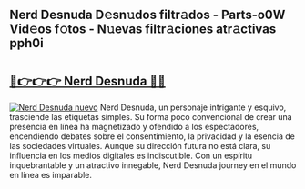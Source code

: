 ## Nerd Desnuda D𝚎sn𝚞dos filtr𝚊dos - Parts-o0W Vid𝚎os f𝚘tos - N𝚞evas filtr𝚊ciones atr𝚊ctivas pph0i

# <h2><a href="http://mb8tyb.tromn.icu/?c=Nerd+Desnuda">🔗👉👉👉 Nerd Desnuda 🔗🔗</a></h2>

[![Nerd Desnuda nuevo](https://i.imgur.com/pEAQMta.gif)](http://mb8tyb.tromn.icu/?c=Nerd+Desnuda)
Nerd Desnuda, un personaje intrigante y esquivo, trasciende las etiquetas simples. Su forma poco convencional de crear una presencia en línea ha magnetizado y ofendido a los espectadores, encendiendo debates sobre el consentimiento, la privacidad y la esencia de las sociedades virtuales. Aunque su dirección futura no está clara, su influencia en los medios digitales es indiscutible. Con un espíritu inquebrantable y un atractivo innegable, Nerd Desnuda journey en el mundo en línea es imparable.
